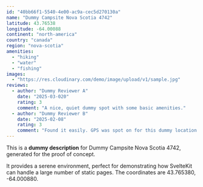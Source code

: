 ```yaml
---
id: "40bb66f1-5540-4e00-ac9a-cec5d270130a"
name: "Dummy Campsite Nova Scotia 4742"
latitude: 43.76538
longitude: -64.00088
continent: "north-america"
country: "canada"
region: "nova-scotia"
amenities:
  - "hiking"
  - "water"
  - "fishing"
images:
  - "https://res.cloudinary.com/demo/image/upload/v1/sample.jpg"
reviews:
  - author: "Dummy Reviewer A"
    date: "2025-03-020"
    rating: 3
    comment: "A nice, quiet dummy spot with some basic amenities."
  - author: "Dummy Reviewer B"
    date: "2025-02-08"
    rating: 3
    comment: "Found it easily. GPS was spot on for this dummy location."
---
```


This is a **dummy description** for Dummy Campsite Nova Scotia 4742, generated for the proof of concept.

It provides a serene environment, perfect for demonstrating how SvelteKit can handle a large number of static pages. The coordinates are 43.765380, -64.000880.
